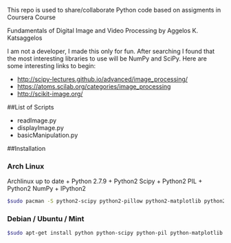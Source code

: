 This repo is used to share/collaborate Python code based on assigments in  Coursera Course 


Fundamentals of Digital Image and Video Processing
by Aggelos K. Katsaggelos

I am not a developer, I made this only for fun. After searching I found that the most interesting libraries to use will be NumPy and SciPy.
Here are some interesting links to begin:

* http://scipy-lectures.github.io/advanced/image_processing/
* https://atoms.scilab.org/categories/image_processing
* http://scikit-image.org/

##List of Scripts

- readImage.py 
- displayImage.py
- basicManipulation.py


##Installation

### Arch Linux
Archlinux up to date + Python 2.7.9 + Python2 Scipy + Python2 PIL + Python2 NumPy + IPython2

```sh
$sudo pacman -S python2-scipy python2-pillow python2-matplotlib python2-numpy
```

### Debian / Ubuntu / Mint
```sh
$sudo apt-get install python python-scipy python-pil python-matplotlib python-numpy
```

